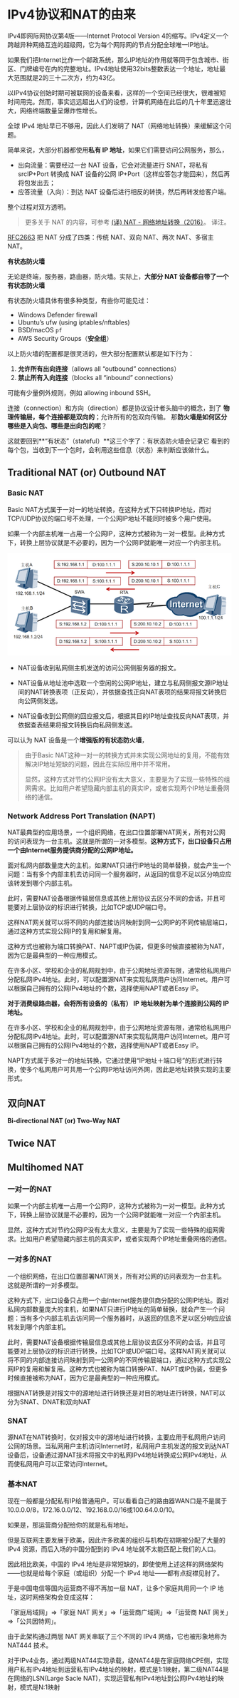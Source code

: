# IPv4协议和NAT的由来

IPv4即网际网协议第4版——Internet Protocol Version 4的缩写。IPv4定义一个跨越异种网络互连的超级网，它为每个网际网的节点分配全球唯一IP地址。

如果我们把Internet比作一个邮政系统，那么IP地址的作用就等同于包含城市、街区、门牌编号在内的完整地址。IPv4地址使用32bits整数表达一个地址，地址最大范围就是2的三十二次方，约为43亿。

以IPv4协议创始时期可被联网的设备来看，这样的一个空间已经很大，很难被短时间用完。然而，事实远远超出人们的设想，计算机网络在此后的几十年里迅速壮大，网络终端数量呈爆炸性增长。



全球 IPv4 地址早已不够用，因此人们发明了 NAT（网络地址转换）来缓解这个问题。

简单来说，大部分机器都使用**私有 IP 地址**，如果它们需要访问公网服务，那么，

- 出向流量：需要经过一台 NAT 设备，它会对流量进行 SNAT，将私有 srcIP+Port 转换成 NAT 设备的公网 IP+Port（这样应答包才能回来），然后再将包发出去；
- 应答流量（入向）：到达 NAT 设备后进行相反的转换，然后再转发给客户端。

整个过程对双方透明。

> 更多关于 NAT 的内容，可参考 [(译) NAT - 网络地址转换（2016）](https://arthurchiao.art/blog/nat-zh/)。 译注。





[RFC2663](https://datatracker.ietf.org/doc/html/rfc2663#section-4.0) 把 NAT 分成了四类：传统 NAT、双向 NAT、两次 NAT、多宿主 NAT。





**有状态防火墙**

无论是终端，服务器，路由器，防火墙。实际上，**大部分 NAT 设备都自带了一个有状态防火墙**

有状态防火墙具体有很多种类型，有些你可能见过：

- Windows Defender firewall
- Ubuntu’s ufw (using iptables/nftables)
- BSD/macOS `pf`
- AWS Security Groups（**安全组**）



以上防火墙的配置都是很灵活的，但大部分配置默认都是如下行为：

1. **允许所有出向连接**（allows all “outbound” connections）
2. **禁止所有入向连接**（blocks all “inbound” connections）

可能有少量例外规则，例如 allowing inbound SSH。



连接（connection）和方向（direction）都是协议设计者头脑中的概念，到了 **物理传输层，每个连接都是双向的**；允许所有的包双向传输。 那**防火墙是如何区分哪些是入向包、哪些是出向包的呢**？ 

这就要回到**“有状态”（stateful）**这三个字了：有状态防火墙会记录它 看到的每个包，当收到下一个包时，会利用这些信息（状态）来判断应该做什么。





## Traditional NAT (or) Outbound NAT



### Basic NAT

Basic NAT方式属于一对一的地址转换，在这种方式下只转换IP地址，而对TCP/UDP协议的端口号不处理，一个公网IP地址不能同时被多个用户使用。

如果一个内部主机唯一占用一个公网IP，这种方式被称为一对一模型。此种方式下，转换上层协议就是不必要的，因为一个公网IP就能唯一对应一个内部主机。



![img](./assets/basic_nat.png)



- NAT设备收到私网侧主机发送的访问公网侧服务器的报文。

- NAT设备从地址池中选取一个空闲的公网IP地址，建立与私网侧报文源IP地址间的NAT转换表项（正反向），并依据查找正向NAT表项的结果将报文转换后向公网侧发送。

- NAT设备收到公网侧的回应报文后，根据其目的IP地址查找反向NAT表项，并依据查表结果将报文转换后向私网侧发送。





可以认为 NAT 设备是一个**增强版的有状态防火墙**，



> 由于Basic NAT这种一对一的转换方式并未实现公网地址的复用，不能有效解决IP地址短缺的问题，因此在实际应用中并不常用。
>
> 显然，这种方式对节约公网IP没有太大意义，主要是为了实现一些特殊的组网需求。比如用户希望隐藏内部主机的真实IP，或者实现两个IP地址重叠网络的通信。
>
> 





### Network Address Port Translation (NAPT)



NAT最典型的应用场景，一个组织网络，在出口位置部署NAT网关，所有对公网的访问表现为一台主机。这就是所谓的一对多模型。**这种方式下，出口设备只占用一个由Internet服务提供商分配的公网IP地址。**

面对私网内部数量庞大的主机，如果NAT只进行IP地址的简单替换，就会产生一个问题：当有多个内部主机去访问同一个服务器时，从返回的信息不足以区分响应应该转发到哪个内部主机。

此时，需要NAT设备根据传输层信息或其他上层协议去区分不同的会话，并且可能要对上层协议的标识进行转换，比如TCP或UDP端口号。

这样NAT网关就可以将不同的内部连接访问映射到同一公网IP的不同传输层端口，通过这种方式实现公网IP的复用和解复用。

这种方式也被称为端口转换PAT、NAPT或IP伪装，但更多时候直接被称为NAT，因为它是最典型的一种应用模式。

在许多小区、学校和企业的私网规划中，由于公网地址资源有限，通常给私网用户分配私网IPv4地址。此时，可以配置源NAT来实现私网用户访问Internet。用户可以根据自己拥有的公网IPv4地址的个数，选择使用NAPT或者Easy IP。





**对于消费级路由器，会将所有设备的（私有） IP 地址映射为单个连接到公网的 IP 地址。**

在许多小区、学校和企业的私网规划中，由于公网地址资源有限，通常给私网用户分配私网IPv4地址。此时，可以配置源NAT来实现私网用户访问Internet。用户可以根据自己拥有的公网IPv4地址的个数，选择使用NAPT或者Easy IP。





NAPT方式属于多对一的地址转换，它通过使用“IP地址＋端口号”的形式进行转换，使多个私网用户可共用一个公网IP地址访问外网，因此是地址转换实现的主要形式。







## 双向NAT

**Bi-directional NAT (or) Two-Way NAT**



## Twice NAT





## Multihomed NAT

### 一对一的NAT

如果一个内部主机唯一占用一个公网IP，这种方式被称为一对一模型。此种方式下，转换上层协议就是不必要的，因为一个公网IP就能唯一对应一个内部主机。

显然，这种方式对节约公网IP没有太大意义，主要是为了实现一些特殊的组网需求。比如用户希望隐藏内部主机的真实IP，或者实现两个IP地址重叠网络的通信。





### 一对多的NAT



一个组织网络，在出口位置部署NAT网关，所有对公网的访问表现为一台主机。这就是所谓的一对多模型。

这种方式下，出口设备只占用一个由Internet服务提供商分配的公网IP地址。面对私网内部数量庞大的主机，如果NAT只进行IP地址的简单替换，就会产生一个问题：当有多个内部主机去访问同一个服务器时，从返回的信息不足以区分响应应该转发到哪个内部主机。

此时，需要NAT设备根据传输层信息或其他上层协议去区分不同的会话，并且可能要对上层协议的标识进行转换，比如TCP或UDP端口号。这样NAT网关就可以将不同的内部连接访问映射到同一公网IP的不同传输层端口，通过这种方式实现公网IP的复用和解复用。这种方式也被称为端口转换PAT、NAPT或IP伪装，但更多时候直接被称为NAT，因为它是最典型的一种应用模式。









根据NAT转换是对报文中的源地址进行转换还是对目的地址进行转换，NAT可以分为SNAT、DNAT和双向NAT





### SNAT

源NAT在NAT转换时，仅对报文中的源地址进行转换，主要应用于私网用户访问公网的场景。当私网用户主机访问Internet时，私网用户主机发送的报文到达NAT设备后，设备通过源NAT技术将报文中的私网IPv4地址转换成公网IPv4地址，从而使私网用户可以正常访问Internet。





### 基本NAT



现在一般都是分配私有IP给普通用户。可以看看自己的路由器WAN口是不是属于10.0.0.0/8，172.16.0.0/12、192.168.0.0/16或100.64.0.0/10。

如果是，那运营商分配给你的就是私有地址。



但是互联网主要发展于欧美，因此许多欧美的组织与机构在初期被分配了大量的 IPv4 资源，而后入场的中国分配到的 IPv4 地址就不太能匹配上我们的人口。 

因此相比欧美，中国的 IPv4 地址是非常短缺的，即使使用上述这样的网络架构——也就是给每个家庭（或组织）分配一个 IPv4 地址——都有点捉襟见肘了。 

于是中国电信等国内运营商不得不再加一层 NAT，让多个家庭共用同一个 IP 地址，这时网络架构会变成这样：

「家庭局域网」=>「家庭 NAT 网关」=>「运营商广域网」=>「运营商 NAT 网关」=>「公共因特网」。 

由于此架构通过两层 NAT 网关串联了三个不同的 IPv4 网络，它也被形象地称为 NAT444 技术。





对于IPv4业务，通过两级NAT44实现承载，级NAT44是在家庭网络CPE侧，实现用户私有IPv4地址到运营私有IPv4地址的映射，模式是1:1映射，第二级NAT44是在网络的LSN(Large Sacle NAT)，实现运营私有IPv4地址到公网IPv4地址的映射，模式是N:1映射